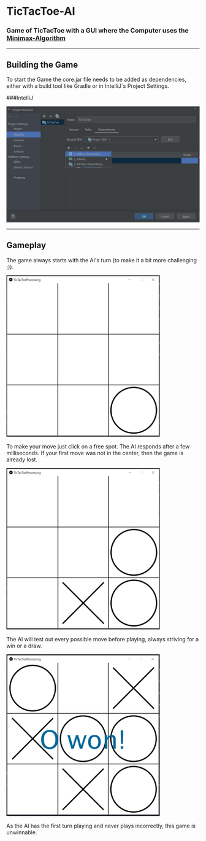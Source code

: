 # TicTacToe-AI

### Game of TicTacToe with a GUI where the Computer uses the [Minimax-Algorithm](https://en.wikipedia.org/wiki/Minimax "Minimax")

----------
## Building the Game
To start the Game the core.jar file needs to be added as dependencies, either with a build tool like Gradle or in 
IntelliJ´s Project Settings.


###IntelliJ

![alt text](img/4.png)


------
## Gameplay

The game always starts with the AI's turn (to make it a bit more challenging ;)).

<img src="./img/1.PNG" alt="gameplay" width="400"/>

To make your move just click on a free spot. The AI responds after a few milliseconds.
If your first move was not in the center, then the game is already lost.

<img src="./img/2.PNG" alt="gameplay" width="400"/>

The AI will test out every possible move before playing, always striving for a win or a draw.

<img src="./img/3.PNG" alt="gameplay" width="400"/>

As the AI has the first turn playing and never plays incorrectly, this game is unwinnable.
